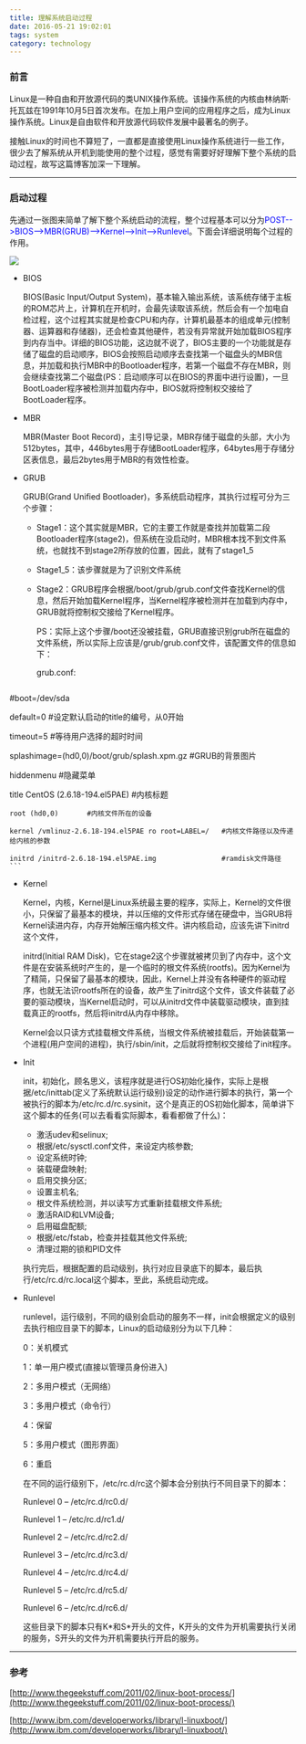 ```yaml
---
title: 理解系统启动过程
date: 2016-05-21 19:02:01
tags: system
category: technology
---
```

### 前言
Linux是一种自由和开放源代码的类UNIX操作系统。该操作系统的内核由林纳斯·托瓦兹在1991年10月5日首次发布。在加上用户空间的应用程序之后，成为Linux操作系统。Linux是自由软件和开放源代码软件发展中最著名的例子。

接触Linux的时间也不算短了，一直都是直接使用Linux操作系统进行一些工作，很少去了解系统从开机到能使用的整个过程，感觉有需要好好理解下整个系统的启动过程，故写这篇博客加深一下理解。

*** 

### 启动过程
先通过一张图来简单了解下整个系统启动的流程，整个过程基本可以分为<font color=blue>POST-->BIOS-->MBR(GRUB)-->Kernel-->Init-->Runlevel</font>。下面会详细说明每个过程的作用。

![](image/607348-20151229231206354-919070678.png)


* BIOS

	BIOS(Basic Input/Output System)，基本输入输出系统，该系统存储于主板的ROM芯片上，计算机在开机时，会最先读取该系统，然后会有一个加电自检过程，这个过程其实就是检查CPU和内存，计算机最基本的组成单元(控制器、运算器和存储器)，还会检查其他硬件，若没有异常就开始加载BIOS程序到内存当中。详细的BIOS功能，这边就不说了，BIOS主要的一个功能就是存储了磁盘的启动顺序，BIOS会按照启动顺序去查找第一个磁盘头的MBR信息，并加载和执行MBR中的Bootloader程序，若第一个磁盘不存在MBR，则会继续查找第二个磁盘(PS：启动顺序可以在BIOS的界面中进行设置)，一旦BootLoader程序被检测并加载内存中，BIOS就将控制权交接给了BootLoader程序。

 

* MBR

	MBR(Master Boot Record)，主引导记录，MBR存储于磁盘的头部，大小为512bytes，其中，446bytes用于存储BootLoader程序，64bytes用于存储分区表信息，最后2bytes用于MBR的有效性检查。

 

* GRUB

	GRUB(Grand Unified Bootloader)，多系统启动程序，其执行过程可分为三个步骤：

	* Stage1：这个其实就是MBR，它的主要工作就是查找并加载第二段Bootloader程序(stage2)，但系统在没启动时，MBR根本找不到文件系统，也就找不到stage2所存放的位置，因此，就有了stage1_5

	* Stage1_5：该步骤就是为了识别文件系统

	* Stage2：GRUB程序会根据/boot/grub/grub.conf文件查找Kernel的信息，然后开始加载Kernel程序，当Kernel程序被检测并在加载到内存中，GRUB就将控制权交接给了Kernel程序。

		PS：实际上这个步骤/boot还没被挂载，GRUB直接识别grub所在磁盘的文件系统，所以实际上应该是/grub/grub.conf文件，该配置文件的信息如下：

		grub.conf:
	```
#boot=/dev/sda

default=0    #设定默认启动的title的编号，从0开始

timeout=5    #等待用户选择的超时时间

splashimage=(hd0,0)/boot/grub/splash.xpm.gz  #GRUB的背景图片

hiddenmenu   #隐藏菜单

title CentOS (2.6.18-194.el5PAE)    #内核标题

	root (hd0,0)       #内核文件所在的设备

	kernel /vmlinuz-2.6.18-194.el5PAE ro root=LABEL=/   #内核文件路径以及传递给内核的参数

	initrd /initrd-2.6.18-194.el5PAE.img                #ramdisk文件路径
	```
		
* Kernel

	Kernel，内核，Kernel是Linux系统最主要的程序，实际上，Kernel的文件很小，只保留了最基本的模块，并以压缩的文件形式存储在硬盘中，当GRUB将Kernel读进内存，内存开始解压缩内核文件。讲内核启动，应该先讲下initrd这个文件，

	initrd(Initial RAM Disk)，它在stage2这个步骤就被拷贝到了内存中，这个文件是在安装系统时产生的，是一个临时的根文件系统(rootfs)。因为Kernel为了精简，只保留了最基本的模块，因此，Kernel上并没有各种硬件的驱动程序，也就无法识rootfs所在的设备，故产生了initrd这个文件，该文件装载了必要的驱动模块，当Kernel启动时，可以从initrd文件中装载驱动模块，直到挂载真正的rootfs，然后将initrd从内存中移除。

	Kernel会以只读方式挂载根文件系统，当根文件系统被挂载后，开始装载第一个进程(用户空间的进程)，执行/sbin/init，之后就将控制权交接给了init程序。

 
* Init

	init，初始化，顾名思义，该程序就是进行OS初始化操作，实际上是根据/etc/inittab(定义了系统默认运行级别)设定的动作进行脚本的执行，第一个被执行的脚本为/etc/rc.d/rc.sysinit，这个是真正的OS初始化脚本，简单讲下这个脚本的任务(可以去看看实际脚本，看看都做了什么)：

	* 激活udev和selinux;
	* 根据/etc/sysctl.conf文件，来设定内核参数;
	* 设定系统时钟;
	* 装载硬盘映射;
	* 启用交换分区;
	* 设置主机名;
	* 根文件系统检测，并以读写方式重新挂载根文件系统;
	* 激活RAID和LVM设备;
	* 启用磁盘配额;
	* 根据/etc/fstab，检查并挂载其他文件系统;
	* 清理过期的锁和PID文件

	执行完后，根据配置的启动级别，执行对应目录底下的脚本，最后执行/etc/rc.d/rc.local这个脚本，至此，系统启动完成。
　　

* Runlevel

	runlevel，运行级别，不同的级别会启动的服务不一样，init会根据定义的级别去执行相应目录下的脚本，Linux的启动级别分为以下几种：

	0：关机模式

	1：单一用户模式(直接以管理员身份进入)

	2：多用户模式（无网络）

	3：多用户模式（命令行）

	4：保留

	5：多用户模式（图形界面）

	6：重启

	在不同的运行级别下，/etc/rc.d/rc这个脚本会分别执行不同目录下的脚本：

	Runlevel 0 – /etc/rc.d/rc0.d/

	Runlevel 1 – /etc/rc.d/rc1.d/

	Runlevel 2 – /etc/rc.d/rc2.d/

	Runlevel 3 – /etc/rc.d/rc3.d/

	Runlevel 4 – /etc/rc.d/rc4.d/

	Runlevel 5 – /etc/rc.d/rc5.d/

	Runlevel 6 – /etc/rc.d/rc6.d/

	这些目录下的脚本只有K\*和S\*开头的文件，K开头的文件为开机需要执行关闭的服务，S开头的文件为开机需要执行开启的服务。

***
 

### 参考

[http://www.thegeekstuff.com/2011/02/linux-boot-process/](http://www.thegeekstuff.com/2011/02/linux-boot-process/)

[http://www.ibm.com/developerworks/library/l-linuxboot/](http://www.ibm.com/developerworks/library/l-linuxboot/)
